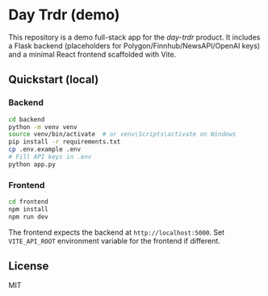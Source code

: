 # Day Trdr (demo)

This repository is a demo full-stack app for the *day-trdr* product. It includes a Flask backend (placeholders for Polygon/Finnhub/NewsAPI/OpenAI keys) and a minimal React frontend scaffolded with Vite.

## Quickstart (local)

### Backend
```bash
cd backend
python -m venv venv
source venv/bin/activate  # or venv\Scripts\activate on Windows
pip install -r requirements.txt
cp .env.example .env
# Fill API keys in .env
python app.py
```

### Frontend
```bash
cd frontend
npm install
npm run dev
```

The frontend expects the backend at `http://localhost:5000`. Set `VITE_API_ROOT` environment variable for the frontend if different.

## License
MIT

